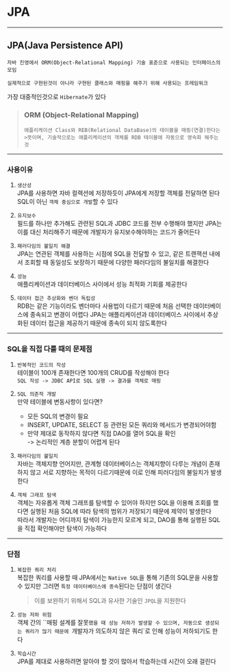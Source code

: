 # JPA
---
## JPA(Java Persistence API)
```
자바 진영에서 ORM(Object-Relational Mapping) 기술 표준으로 사용되는 인터페이스의 모임

실제적으로 구현된것이 아니라 구현된 클래스와 매핑을 해주기 위해 사용되는 프레임워크
```
가장 대중적인것으로 `Hibernate`가 있다

> ### ORM (Object-Relational Mapping)
>```
>애플리케이션 Class와 REB(Relational DataBase)의 테이블을 매핑(연결)한다는 >뜻이며, 기술적으로는 애플리케이션의 객체를 RDB 테이블에 자동으로 영속화 해주는 것
>```
---
### 사용이유
1. `생산성`   
JPA를 사용하면 자바 컬렉션에 저장하듯이 JPA에게 저장할 객체를 전달하면 된다
SQL이 아닌 `객체 중심으로 개발`할 수 있다

2. `유지보수`   
필드를 하나만 추가해도 관련된 SQL과 JDBC 코드를 전부 수행해야 했지만 JPA는 이를 대신 처리해주기 때문에 개발자가 유지보수해야하는 코드가 줄어든다

3. `패러다임의 불일치 해결`   
JPA는 연관된 객체를 사용하는 시점에 SQL을 전달할 수 있고, 같은 트랜잭션 내에서 조회할 때 동일성도 보장하기 때문에 다양한 패러다임의 불일치를 해결한다

4. `성능`   
애플리케이션과 데이터베이스 사이에서 성능 최적화 기회를 제공한다

5. `데이터 접근 추상화와 벤더 독립성`   
RDB는 같은 기능이라도 벤더마다 사용법이 다르기 때문에 처음 선택한 데이터베이스에 종속되고 변경이 어렵다
JPA는 애플리케이션과 데이터베이스 사이에서 추상화된 데이터 접근을 제공하기 때문에 종속이 되지 않도록한다

---
### SQL을 직접 다룰 때의 문제점
1. `반복적인 코드의 작성`   
테이블이 100개 존재한다면 100개의 CRUD를 작성해야 한다   
`SQL 작성 -> JDBC API로 SQL 실행 -> 결과를 객체로 매핑`

2. `SQL 의존적 개발`   
만약 테이블에 변동사항이 있다면?
    - 모든 SQL의 변경이 필요
    - INSERT, UPDATE, SELECT 등 관련된 모든 쿼리와 메서드가 변경되어야함
    - 만약 제대로 동작하지 않다면 직접 DAO를 열어 SQL을 확인   
        -> 논리적인 계층 분할이 어렵게 된다

3. `패러다임의 불일치`   
자바는 객체지향 언어지만, 관계형 데이터베이스는 객체지향이 다루는 개념이 존재하지 않고 서로 지향하는 목적이 다르기때문에 이로 인해 피러다임의 불일치가 발생한다

4. `객체 그래프 탐색`   
객체는 자유롭게 객체 그래프를 탐색할 수 있어야 하지만 SQL을 이용해 조회를 했다면 실행된 처음 SQL에 따라 탐색의 범위가 저장되기 때문에 제약이 발생한다   
따라서 개발자는 어디까지 탐색이 가능한지 모르게 되고, DAO를 통해 실행된 SQL을 직접 확인해야만 탐색이 가능하다

---
### 단점
1. `복잡한 쿼리 처리`   
복잡한 쿼리를 사용할 때 JPA에서는 `Native SQL`을 통해 기존의 SQL문을 사용할 수 있지만 그러면 `특정 데이터베이스에 종속`된다는 단점이 생긴다
    > 이를 보완하기 위해서 SQL과 유사한 기술인 `JPQL`을 지원한다

2. `성능 저하 위험`   
객체 간의 ``매핑 설계를 잘못`했을 때 성능 저하가 발생할 수 있으며, 자동으로 생성되는 쿼리가 많기 때문에 `개발자가 의도하지 않은 쿼리`로 인해 성능이 저하되기도 한다

3. `학습시간`   
JPA를 제대로 사용하려면 알아야 할 것이 많아서 학습하는데 시간이 오래 걸린다